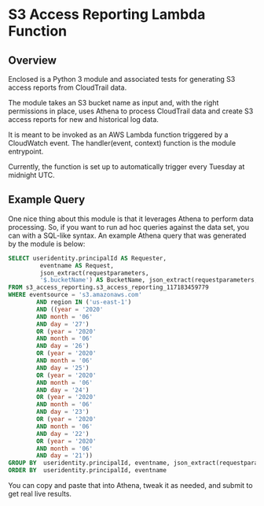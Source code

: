 # S3 Access Reporting Lambda Function

## Overview

Enclosed is a Python 3 module and associated tests for generating S3 access reports from CloudTrail data.

The module takes an S3 bucket name as input and, with the right permissions in place, uses Athena to process CloudTrail data and create S3 access reports for new and historical log data.

It is meant to be invoked as an AWS Lambda function triggered by a CloudWatch event.
The handler(event, context) function is the module entrypoint.

Currently, the function is set up to automatically trigger every Tuesday at midnight UTC.

## Example Query

One nice thing about this module is that it leverages Athena to perform data processing. So, if you want to run ad hoc queries against the data set, you can with a SQL-like syntax. An example Athena query that was generated by the module is below:

```sql
SELECT useridentity.principalId AS Requester,
         eventname AS Request,
         json_extract(requestparameters,
         '$.bucketName') AS BucketName, json_extract(requestparameters, '$.key') AS Object, sourceipaddress AS SourceIP, count(*) AS NumRequests
FROM s3_access_reporting.s3_access_reporting_117183459779
WHERE eventsource = 's3.amazonaws.com'
        AND region IN ('us-east-1')
        AND ((year = '2020'
        AND month = '06'
        AND day = '27')
        OR (year = '2020'
        AND month = '06'
        AND day = '26')
        OR (year = '2020'
        AND month = '06'
        AND day = '25')
        OR (year = '2020'
        AND month = '06'
        AND day = '24')
        OR (year = '2020'
        AND month = '06'
        AND day = '23')
        OR (year = '2020'
        AND month = '06'
        AND day = '22')
        OR (year = '2020'
        AND month = '06'
        AND day = '21'))
GROUP BY  useridentity.principalId, eventname, json_extract(requestparameters, '$.bucketName'), json_extract(requestparameters, '$.key') , sourceipaddress
ORDER BY  useridentity.principalId, eventname

```

You can copy and paste that into Athena, tweak it as needed, and submit to get real live results.
